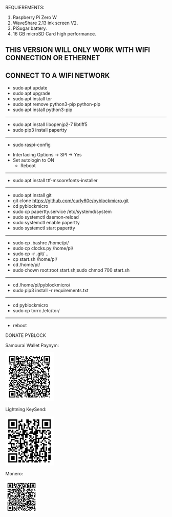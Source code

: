 REQUIEREMENTS:

1. Raspberry Pi Zero W
2. WaveShare 2.13 ink screen V2.
3. PiSugar battery.
4. 16 GB microSD Card high performance.

THIS VERSION WILL ONLY WORK WITH WIFI CONNECTION OR ETHERNET
---
CONNECT TO A WIFI NETWORK
---
* sudo apt update
* sudo apt upgrade
* sudo apt install tor
* sudo apt remove python3-pip python-pip
* sudo apt install python3-pip
---
* sudo apt install libopenjp2-7 libtiff5
* sudo pip3 install papertty
---
* sudo raspi-config

- Interfacing Options -> SPI -> Yes
- Set autologin to ON
  * Reboot
---
* sudo apt install ttf-mscorefonts-installer
---
* sudo apt install git
* git clone https://github.com/curly60e/pyblockmicro.git
* cd pyblockmicro
* sudo cp papertty.service /etc/systemd/system
* sudo systemctl daemon-reload
* sudo systemctl enable papertty
* sudo systemctl start papertty
---
* sudo cp .bashrc /home/pi/ 
* sudo cp clocks.py /home/pi/
* sudo cp -r .git/ ..
* cp start.sh /home/pi/
* cd /home/pi/
* sudo chown root:root start.sh;sudo chmod 700 start.sh
---
* cd /home/pi/pyblockmicro/
* sudo pip3 install -r requirements.txt
---
* cd pyblockmicro
* sudo cp torrc /etc/tor/
---
* reboot


DONATE PYBLOCK

Samourai Wallet Paynym:

<img src="images/codeimage.png" width="30%" />

Lightning KeySend:

<img src="images/keysend.png" width="30%" />

Monero:

<img src="images/qrcode.png" width="20%" />
